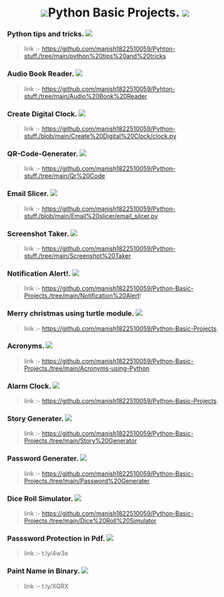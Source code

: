 <h1 align ="center"> <img src="https://img.icons8.com/color/48/000000/python.png"/>Python Basic Projects. <img src="https://img.icons8.com/color/48/000000/python.png"/></h1>


### Python tips and tricks. <img src="https://img.icons8.com/clouds/30/000000/fantasy.png"/>
> link :- https://github.com/manish1822510059/Pyhton-stuff./tree/main/python%20tips%20and%20tricks
### Audio Book Reader.  <img src="https://img.icons8.com/officel/30/000000/reading-ebook.png"/>
> link :- https://github.com/manish1822510059/Pyhton-stuff./tree/main/Audio%20Book%20Reader
### Create Digital Clock. <img src="https://img.icons8.com/dusk/30/000000/display.png"/>
> link :- https://github.com/manish1822510059/Python-stuff./blob/main/Create%20Digital%20Clock/clock.py
### QR-Code-Generater.   <img src="https://img.icons8.com/nolan/30/qr-code.png"/>
> link :- https://github.com/manish1822510059/Python-stuff./tree/main/Qr%20Code
### Email Slicer.   <img src="https://img.icons8.com/doodle/30/000000/apple-mail.png"/>
> link :- https://github.com/manish1822510059/Python-stuff./blob/main/Email%20slicer/email_silcer.py
### Screenshot Taker.   <img src="https://img.icons8.com/color/30/000000/full-screen.png"/>
> link :- https://github.com/manish1822510059/Python-stuff./tree/main/Screenshot%20Taker
### Notification Alert!.   <img src="https://img.icons8.com/bubbles/30/000000/appointment-reminders.png"/>
> link :- https://github.com/manish1822510059/Python-Basic-Projects./tree/main/Notification%20Alert!
### Merry christmas using turtle module.   <img src="https://img.icons8.com/emoji/30/000000/-emoji-christmas-tree.png"/>
> link :- https://github.com/manish1822510059/Python-Basic-Projects.
### Acronyms.   <img src="https://img.icons8.com/dusk/30/000000/alphabetical-sorting.png"/>
> link :- https://github.com/manish1822510059/Python-Basic-Projects./tree/main/Acronyms-using-Python
### Alarm Clock.   <img src="https://img.icons8.com/cute-clipart/30/000000/alarm-clock.png"/>
> link :- https://github.com/manish1822510059/Python-Basic-Projects.
### Story Generater.   <img src="https://img.icons8.com/nolan/30/storytelling.png"/>
> link :- https://github.com/manish1822510059/Python-Basic-Projects./tree/main/Story%20Generator
### Password Generater.   <img src="https://img.icons8.com/fluent/30/000000/password-window.png"/>
> link :- https://github.com/manish1822510059/Python-Basic-Projects./tree/main/Password%20Generater
### Dice Roll Simulator.   <img src="https://img.icons8.com/plasticine/30/000000/dice.png"/>
> link :- https://github.com/manish1822510059/Python-Basic-Projects./tree/main/Dice%20Roll%20Simulator
### Passsword Protection in Pdf.   <img src="https://img.icons8.com/dusk/30/000000/show-password.png"/>
> link :- t.ly/4w3e
### Paint Name in Binary.   <img src="https://img.icons8.com/nolan/34/binary-file.png"/>
> link :- t.ly/XQRX
